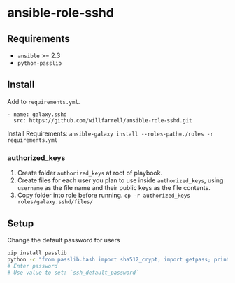 # ansible-role-sshd

## Requirements
- `ansible` >= 2.3
- `python-passlib`

## Install
Add to `requirements.yml`.
```
- name: galaxy.sshd
  src: https://github.com/willfarrell/ansible-role-sshd.git
```

Install Requirements:
`ansible-galaxy install --roles-path=./roles -r requirements.yml`

### authorized_keys
1. Create folder `authorized_keys` at root of playbook.
1. Create files for each user you plan to use inside `authorized_keys`, using `username` as the file name and their public keys as the file contents.
1. Copy folder into role before running. `cp -r authorized_keys roles/galaxy.sshd/files/`

## Setup
Change the default password for users

```bash
pip install passlib
python -c "from passlib.hash import sha512_crypt; import getpass; print sha512_crypt.using(rounds=5000).hash(getpass.getpass())"
# Enter password
# Use value to set: `ssh_default_password`
```
